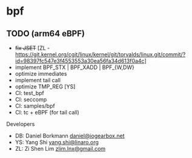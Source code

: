 # bpf

## TODO (arm64 eBPF)
 - ~~fix JSET~~ [ZL - https://git.kernel.org/cgit/linux/kernel/git/torvalds/linux.git/commit/?id=98397fc547e3f4553553a30ea56fa34d613f0a4c]
 - implement BPF_STX | BPF_XADD | BPF_{W,DW}
 - optimize immediates
 - implement tail call
 - optimize TMP_REG [YS]
 - CI: test_bpf
 - CI: seccomp
 - CI: samples/bpf
 - CI: tc + eBPF (for tail call)

Developers
 - DB: Daniel Borkmann <daniel@iogearbox.net>
 - YS: Yang Shi <yang.shi@linaro.org>
 - ZL: Zi Shen Lim <zlim.lnx@gmail.com>
